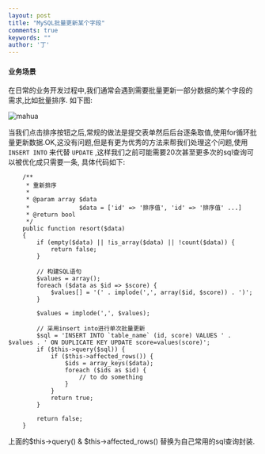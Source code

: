 ```yaml
---
layout: post
title: "MySQL批量更新某个字段"
comments: true
keywords: ""
author: '丁'
---
```


#### 业务场景

在日常的业务开发过程中,我们通常会遇到需要批量更新一部分数据的某个字段的需求,比如批量排序. 如下图:

![mahua](http://7xp1dj.com1.z0.glb.clouddn.com/1E7918B3-4B51-43CA-BCDD-00A6F48ACE15.png)

当我们点击排序按钮之后,常规的做法是提交表单然后后台逐条取值,使用for循环批量更新数据.OK,这没有问题,但是有更为优秀的方法来帮我们处理这个问题,使用 `INSERT INTO` 来代替 `UPDATE` ,这样我们之前可能需要20次甚至更多次的sql查询可以被优化成只需要一条,
具体代码如下:

```
    /**
	 * 重新排序
	 *
	 * @param array $data
	 *              $data = ['id' => '排序值', 'id' => '排序值' ...]
	 * @return bool
	 */
	public function resort($data)
	{
		if (empty($data) || !is_array($data) || !count($data)) {
			return false;
		}

        // 构建SQL语句
		$values = array();
		foreach ($data as $id => $score) {
			$values[] = '(' . implode(',', array($id, $score)) . ')';
		}

		$values = implode(',', $values);

		// 采用insert into进行单次批量更新
		$sql = 'INSERT INTO `table_name` (id, score) VALUES ' . $values . ' ON DUPLICATE KEY UPDATE score=values(score)';
		if ($this->query($sql)) {
			if ($this->affected_rows()) {
				$ids = array_keys($data);
				foreach ($ids as $id) {
				    // to do something
				}
			}
			return true;
		}

		return false;
	}
```

上面的$this->query() & $this->affected_rows() 替换为自己常用的sql查询封装.